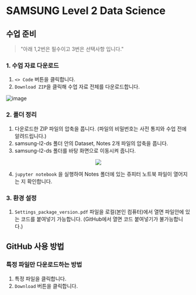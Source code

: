 # SAMSUNG Level 2 Data Science

## 수업 준비
> "아래 1,2번은 필수이고 3번은 선택사항 입니다."

### 1. 수업 자료 다운로드

1. `<> Code` 버튼을 클릭합니다.
2. `Download ZIP`을 클릭해 수업 자료 전체를 다운로드합니다.

![image](https://user-images.githubusercontent.com/43348218/209629162-51260723-237d-4868-a196-5f96e96a33b7.jpg)

### 2. 폴더 정리

1. 다운로드한 ZIP 파일의 압축을 풉니다. (파일의 비밀번호는 사전 통지와 수업 전에 알려드립니다.)
2. samsung-l2-ds 폴더 안의 Dataset, Notes 2개 파일의 압축을 풉니다. 
3. samsung-l2-ds 폴더를 바탕 화면으로 이동시켜 줍니다.


<p align='center'>
  <img src="https://user-images.githubusercontent.com/43348218/206940247-1c61de56-8fc8-45f5-b799-6cef3ddfedb9.png">
</p>

4. `jupyter notebook` 을 실행하여 Notes 폴더에 있는 쥬피터 노트북 파일이 열어지는 지 확인합니다. 

### 3. 환경 설정

1. `Settings_package_version.pdf` 파일을 로컬(본인 컴퓨터)에서 열면 파일안에 있는 코드를 붙여넣기 가능합니다. (GitHub에서 열면 코드 붙여넣기가 불가능합니다.)

## GitHub 사용 방법

### 특정 파일만 다운로드하는 방법

1. 특정 파일을 클릭합니다.
2. `Download` 버튼을 클릭합니다.
